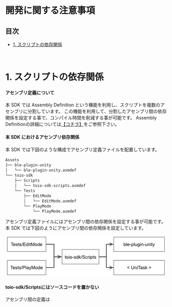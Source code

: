 # 開発に関する注意事項

## 目次

- [1. スクリプトの依存関係](development_basics.md#1-スクリプトの依存関係)

<br>

# 1. スクリプトの依存関係

#### アセンブリ定義について

本 SDK では Assembly Definition という機能を利用し、スクリプトを複数のアセンブリに分割しています。
この機能を利用して、分割したアセンブリ間の依存関係を設定する事で、コンパイル時間を削減する事が可能です。
Assembly Definitionの詳細については[【コチラ】](https://docs.unity3d.com/ja/2018.4/Manual/ScriptCompilationAssemblyDefinitionFiles.html)をご参照下さい。

#### 本 SDK におけるアセンブリ依存関係

本 SDK では下図のような構成でアセンブリ定義ファイルを配置しています。

```
Assets
├── ble-plugin-unity
│   └── ble-plugin-unity.asmdef
└── toio-sdk
    ├── Scripts
    │   └── toio-sdk-scripts.asmdef
    └── Tests
        ├── EditMode
        │   └── EditMode.asmdef
        └── PlayMode
            └── PlayMode.asmdef
```
アセンブリ定義ファイルにはアセンブリ間の依存関係を設定する事が可能です。
本 SDK では下図のようにアセンブリ間の依存関係を設定しています。<br>

<div align="center">
<img width=500 src="res/development/dependencies.png">
</div>

#### toio-sdk/Scriptsにはソースコードを置かない

アセンブリ間の定義は
